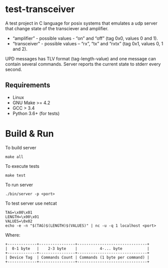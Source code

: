 # test-transceiver

A test project in C language for posix systems that emulates a udp server that
change state of the transciever and amplifier.
* “amplifier” - possible values - “on” and “off” (tag 0x0, values 0 and 1).
* “transceiver" - possible values – “rx”, “tx” and “rxtx” (tag 0x1, values 0, 1 and 2).

UPD messages has TLV format (tag-length-value) and one message can contain several commands.
Server reports the current state to stderr every second.


## Requirements
* Linux
* GNU Make >= 4.2
* GCC > 3.4
* Python 3.6+ (for tests)


# Build & Run
To build server
```
make all
```

To execute tests
```
make test
```

To run server
```
./bin/server -p <port>
```

To test server use netcat
```
TAG=\x00\x01
LENGTH=\x00\x01
VALUES=\0x02
echo -e -n "$(TAG)$(LENGTH)$(VALUES)" | nc -u -q 1 localhost <port>
```
Where:
```
+-------------+----------------+-------------------------------+
|  0-1 byte   |    2-3 byte    |          4-... byte           |
+-------------+----------------+-------------------------------+
| Device Tag  | Commands Count | Commands (1 byte per command) |
+-------------+----------------+-------------------------------+
```
